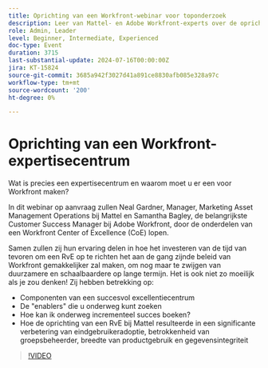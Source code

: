 ```yaml
---
title: Oprichting van een Workfront-webinar voor toponderzoek
description: Leer van Mattel- en Adobe Workfront-experts over de oprichting van een Workfront Centre of Excellence (CoE) in ons webinar op aanvraag. Belangrijke componenten, mogelijkheden en incrementele stappen voor duurzaam en schaalbaar beheer ontdekken, gebruikerstoepassing verbeteren en productgebruik en gegevensintegriteit verbeteren.
role: Admin, Leader
level: Beginner, Intermediate, Experienced
doc-type: Event
duration: 3715
last-substantial-update: 2024-07-16T00:00:00Z
jira: KT-15824
source-git-commit: 3685a942f3027d41a891ce8830afb085e328a97c
workflow-type: tm+mt
source-wordcount: '200'
ht-degree: 0%

---
```



# Oprichting van een Workfront-expertisecentrum

Wat is precies een expertisecentrum en waarom moet u er een voor Workfront maken?

In dit webinar op aanvraag zullen Neal Gardner, Manager, Marketing Asset Management Operations bij Mattel en Samantha Bagley, de belangrijkste Customer Success Manager bij Adobe Workfront, door de onderdelen van een Workfront Center of Excellence (CoE) lopen.

Samen zullen zij hun ervaring delen in hoe het investeren van de tijd van tevoren om een RvE op te richten het aan de gang zijnde beleid van Workfront gemakkelijker zal maken, om nog maar te zwijgen van duurzamere en schaalbaardere op lange termijn. Het is ook niet zo moeilijk als je zou denken! Zij hebben betrekking op:

* Componenten van een succesvol excellentiecentrum
* De &quot;enablers&quot; die u onderweg kunt zoeken
* Hoe kan ik onderweg incrementeel succes boeken?
* Hoe de oprichting van een RvE bij Mattel resulteerde in een significante verbetering van eindgebruikeradoptie, betrokkenheid van groepsbeheerder, breedte van productgebruik en gegevensintegriteit

>[!VIDEO](https://video.tv.adobe.com/v/3431018/?learn=on)
